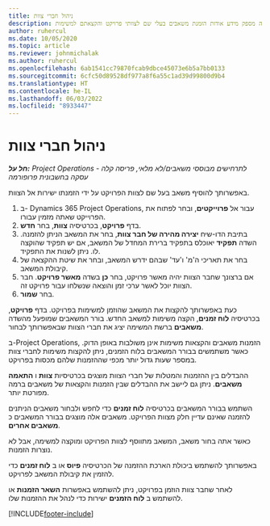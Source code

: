 ```yaml
---
title: ניהול חברי צוות
description: מאמר זה מספק מידע אודות הזמנת משאבים בעלי שם לצוותי פרויקט והקצאתם למשימות.
author: ruhercul
ms.date: 10/05/2020
ms.topic: article
ms.reviewer: johnmichalak
ms.author: ruhercul
ms.openlocfilehash: 6ab1541cc79870fcab9dbce45073e6b5a7bb0133
ms.sourcegitcommit: 6cfc50d89528df977a8f6a55c1ad39d99800d9b4
ms.translationtype: HT
ms.contentlocale: he-IL
ms.lasthandoff: 06/03/2022
ms.locfileid: "8933447"
---
```

# <a name="maintain-team-members"></a>ניהול חברי צוות

_**חל על:** Project Operations לתרחישים מבוססי משאבים/לא מלאי, פריסה קלה - עסקה בחשבונית פרופורמה_

באפשרותך להוסיף משאב בעל שם לצוות הפרויקט על ידי הזמנתו ישירות אל הצוות.

1. ב- Dynamics 365 Project Operations, עבור אל **פרוייקטים**, ובחר לפתוח את הפרוייקט שאתה מזמין עבורו.
2. בדף **פרויקט**, בכרטיסיה **צוות**, בחר **חדש**. 
3. בתיבת הדו-שיח **יצירה מהירה של חבר צוות**, בחר את המשאב הניתן להזמנה. השדה **תפקיד** יאוכלס בתפקיד ברירת המחדל של המשאב, אם יש תפקיד שהוקצה לו. ניתן לשנות את התפקיד. 
4. בחר את תאריכי ה'מ' ו'עד' שבהם ידרש המשאב, ובחר את שיטת ההקצאה של קיבולת המשאב. 
5. אם ברצונך שחבר הצוות יהיה מאשר פרויקט, בחר **כן** בשדה **מאשר פרויקט**. חבר הצוות יוכל לאשר ערכי זמן והוצאה שנשלחו עבור פרויקט זה. 
6. בחר **שמור**.

כעת באפשרותך להקצות את המשאב שהוזמן למשימות בפרויקט. בדף **פרויקט**, בכרטיסיה **לוח זמנים**, הקצה משימות למשאב החדש. בורר המשאבים שמופעל מהשדה **משאבים** ברשת המשימה יציג את חברי הצוות שבאפשרותך לבחור.


ב-Project Operations, הזמנות משאבים והקצאות משימות אינן משולבות באופן הדוק. כאשר משתמשים בבורר המשאבים בלוח הזמנים, ניתן להקצות משימות לחברי צוות במספר שעות גדול יותר מכפי שההזמנות שלהם מכסות בפרויקט.

ההבדלים בין ההזמנות והמטלות של חברי הצוות מוצגים בכרטיסיות **צוות** ו **התאמה משאבים**. ניתן גם ליישב את ההבדלים שבין הזמנות והקצאות של משאבים ברמה מפורטת יותר.

השתמש בבורר המשאבים בכרטיסיה **לוח זמנים** כדי לחפש ולבחור משאבים הניתנים להזמנה שאינם עדיין חלק מצוות הפרויקט. משאבים אלה מוצגים בבורר המשאבים כ **משאבים אחרים**.

כאשר אתה בחור משאב, המשאב מתווסף לצוות הפרויקט ומוקצה למשימה, אבל לא נוצרות הזמנות.

באפשרותך להשתמש ביכולת הארכת ההזמנה של הכרטיסיה  **פיוס** או ב **לוח זמנים** כדי להזמין את קיבולת המשאב לפרויקט.

לאחר שחבר צוות הוזמן בפרויקט, ניתן להשתמש באפשרות **השאר הזמנות** או  להשתמש ב **לוח הזמנים** ישירות כדי לנהל את ההזמנות שלו.


[!INCLUDE[footer-include](../includes/footer-banner.md)]